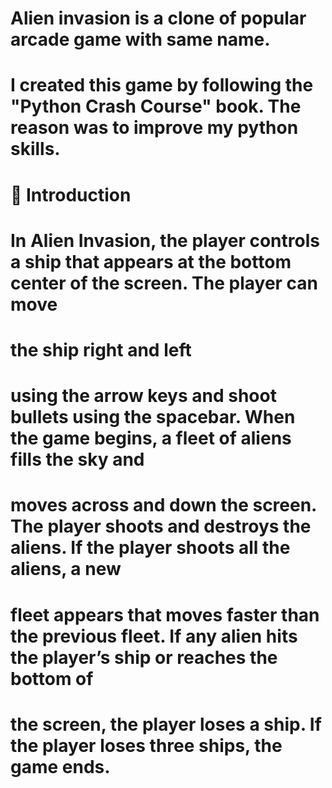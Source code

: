 # Alien invasion is a clone of popular arcade game with same name. 
# I created this game by following the "Python Crash Course" book. The reason was to improve my python skills.


# 🚀 Introduction

# In Alien Invasion, the player controls a ship that appears at the bottom center of the screen. The player can move 
# the ship right and left 
# using the arrow keys and shoot bullets using the spacebar. When the game begins, a fleet of aliens fills the sky and 
# moves across and down the screen. The player shoots and destroys the aliens. If the player shoots all the aliens, a new
# fleet appears that moves faster than the previous fleet. If any alien hits the player’s ship or reaches the bottom of 
# the screen, the player loses a ship. If the player loses three ships, the game ends.